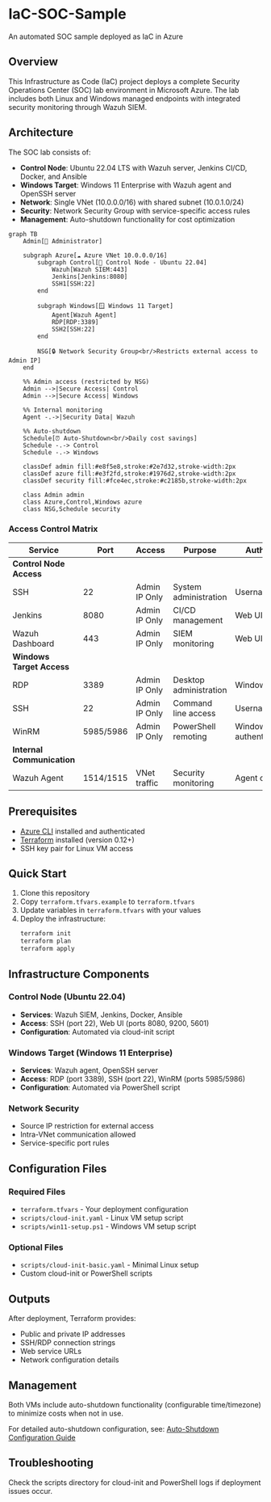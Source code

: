 # IaC-SOC-Sample
An automated SOC sample deployed as IaC in Azure

## Overview
This Infrastructure as Code (IaC) project deploys a complete Security Operations Center (SOC) lab environment in Microsoft Azure. The lab includes both Linux and Windows managed endpoints with integrated security monitoring through Wazuh SIEM.

## Architecture
The SOC lab consists of:
- **Control Node**: Ubuntu 22.04 LTS with Wazuh server, Jenkins CI/CD, Docker, and Ansible
- **Windows Target**: Windows 11 Enterprise with Wazuh agent and OpenSSH server
- **Network**: Single VNet (10.0.0.0/16) with shared subnet (10.0.1.0/24)
- **Security**: Network Security Group with service-specific access rules
- **Management**: Auto-shutdown functionality for cost optimization

```mermaid
graph TB
    Admin[👤 Administrator] 
    
    subgraph Azure[☁️ Azure VNet 10.0.0.0/16]
        subgraph Control[🐧 Control Node - Ubuntu 22.04]
            Wazuh[Wazuh SIEM:443]
            Jenkins[Jenkins:8080]
            SSH1[SSH:22]
        end
        
        subgraph Windows[🪟 Windows 11 Target]
            Agent[Wazuh Agent]
            RDP[RDP:3389]
            SSH2[SSH:22]
        end
        
        NSG[🔒 Network Security Group<br/>Restricts external access to Admin IP]
    end
    
    %% Admin access (restricted by NSG)
    Admin -->|Secure Access| Control
    Admin -->|Secure Access| Windows
    
    %% Internal monitoring
    Agent -.->|Security Data| Wazuh
    
    %% Auto-shutdown
    Schedule[⏰ Auto-Shutdown<br/>Daily cost savings]
    Schedule -.-> Control
    Schedule -.-> Windows
    
    classDef admin fill:#e8f5e8,stroke:#2e7d32,stroke-width:2px
    classDef azure fill:#e3f2fd,stroke:#1976d2,stroke-width:2px
    classDef security fill:#fce4ec,stroke:#c2185b,stroke-width:2px
    
    class Admin admin
    class Azure,Control,Windows azure
    class NSG,Schedule security
```

### Access Control Matrix

| Service | Port | Access | Purpose | Authentication |
|---------|------|--------|---------|----------------|
| **Control Node Access** |
| SSH | 22 | Admin IP Only | System administration | Username/Password |
| Jenkins | 8080 | Admin IP Only | CI/CD management | Web UI login |
| Wazuh Dashboard | 443 | Admin IP Only | SIEM monitoring | Web UI login |
| **Windows Target Access** |
| RDP | 3389 | Admin IP Only | Desktop administration | Windows login |
| SSH | 22 | Admin IP Only | Command line access | Username/Password |
| WinRM | 5985/5986 | Admin IP Only | PowerShell remoting | Windows authentication |
| **Internal Communication** |
| Wazuh Agent | 1514/1515 | VNet traffic | Security monitoring | Agent certificates |

## Prerequisites
- [Azure CLI](https://docs.microsoft.com/en-us/cli/azure/install-azure-cli) installed and authenticated
- [Terraform](https://www.terraform.io/downloads.html) installed (version 0.12+)
- SSH key pair for Linux VM access

## Quick Start
1. Clone this repository
2. Copy `terraform.tfvars.example` to `terraform.tfvars`
3. Update variables in `terraform.tfvars` with your values
4. Deploy the infrastructure:
   ```bash
   terraform init
   terraform plan
   terraform apply
   ```

## Infrastructure Components

### Control Node (Ubuntu 22.04)
- **Services**: Wazuh SIEM, Jenkins, Docker, Ansible
- **Access**: SSH (port 22), Web UI (ports 8080, 9200, 5601)
- **Configuration**: Automated via cloud-init script

### Windows Target (Windows 11 Enterprise)
- **Services**: Wazuh agent, OpenSSH server
- **Access**: RDP (port 3389), SSH (port 22), WinRM (ports 5985/5986)
- **Configuration**: Automated via PowerShell script

### Network Security
- Source IP restriction for external access
- Intra-VNet communication allowed
- Service-specific port rules

## Configuration Files

### Required Files
- `terraform.tfvars` - Your deployment configuration
- `scripts/cloud-init.yaml` - Linux VM setup script
- `scripts/win11-setup.ps1` - Windows VM setup script

### Optional Files
- `scripts/cloud-init-basic.yaml` - Minimal Linux setup
- Custom cloud-init or PowerShell scripts

## Outputs
After deployment, Terraform provides:
- Public and private IP addresses
- SSH/RDP connection strings
- Web service URLs
- Network configuration details

## Management
Both VMs include auto-shutdown functionality (configurable time/timezone) to minimize costs when not in use.

For detailed auto-shutdown configuration, see: [Auto-Shutdown Configuration Guide](docs/auto-shutdown-guide.md)

## Troubleshooting
Check the scripts directory for cloud-init and PowerShell logs if deployment issues occur.
